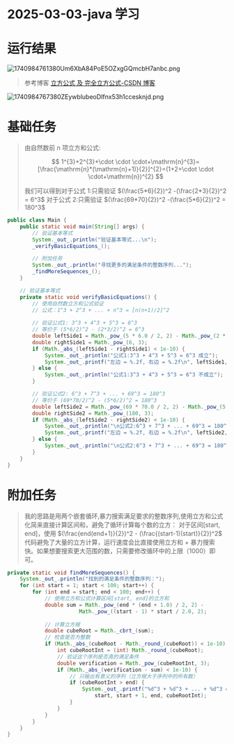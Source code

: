 # 2025-03-03-java 学习

# 运行结果

![1740984761380Um6XbA84PoE5OZxgGQmcbH7anbc.png](https://fastly.jsdelivr.net/gh/tkzzzzzz6/imagehost@main/blog/1740984761380Um6XbA84PoE5OZxgGQmcbH7anbc.png)

> 参考博客
> [立方公式 及 完全立方公式-CSDN 博客](https://blog.csdn.net/weixin_44178736/article/details/108380732)

![1740984767380ZEywblubeoDIfnx53h1ccesknjd.png](https://fastly.jsdelivr.net/gh/tkzzzzzz6/imagehost@main/blog/1740984767380ZEywblubeoDIfnx53h1ccesknjd.png)

# 基础任务

> 由自然数前 n 项立方和公式:
>
> $$
> 1^{3}+2^{3}+\cdot \cdot \cdot+\mathrm{n}^{3}=[\frac{\mathrm{n}*(\mathrm{n}+1)}{2}]^{2}=(1+2+\cdot \cdot \cdot+\mathrm{n})^{2}
> $$
>
> 我们可以得到对于公式 1:只需验证 $(\frac{5*6}{2})^2 -(\frac{2*3}{2})^2 = 6^3$
> 对于公式 2:只需验证 $(\frac{69*70}{2})^2 -(\frac{5*6}{2})^2 = 180^3$

```java
public class Main {
    public static void main(String[] args) {
        // 验证基本等式
        System._out_.println("验证基本等式...\n");
        _verifyBasicEquations_();

        // 附加任务
        System._out_.println("寻找更多的满足条件的整数序列...");
        _findMoreSequences_();
    }

    // 验证基本等式
    private static void verifyBasicEquations() {
        // 使用自然数立方和公式验证
        // 公式：1^3 + 2^3 + ... + n^3 = [n(n+1)/2]^2
        
        // 验证公式1: 3^3 + 4^3 + 5^3 = 6^3
        // 等价于 (5*6/2)^2 - (2*3/2)^2 = 6^3
        double leftSide1 = Math._pow_(5 * 6.0 / 2, 2) - Math._pow_(2 * 3.0 / 2, 2);
        double rightSide1 = Math._pow_(6, 3);
        if (Math._abs_(leftSide1 - rightSide1) < 1e-10) {
            System._out_.println("公式1:3^3 + 4^3 + 5^3 = 6^3 成立");
            System._out_.printf("左边 = %.2f, 右边 = %.2f\n", leftSide1, rightSide1);
        } else {
            System._out_.println("公式1:3^3 + 4^3 + 5^3 = 6^3 不成立");
        }

        // 验证公式2: 6^3 + 7^3 + ... + 69^3 = 180^3
        // 等价于 (69*70/2)^2 - (5*6/2)^2 = 180^3
        double leftSide2 = Math._pow_(69 * 70.0 / 2, 2) - Math._pow_(5 * 6.0 / 2, 2);
        double rightSide2 = Math._pow_(180, 3);
        if (Math._abs_(leftSide2 - rightSide2) < 1e-10) {
            System._out_.println("\n公式2:6^3 + 7^3 + ... + 69^3 = 180^3 成立");
            System._out_.printf("左边 = %.2f, 右边 = %.2f\n", leftSide2, rightSide2);
        } else {
            System._out_.println("\n公式2:6^3 + 7^3 + ... + 69^3 = 180^3 不成立");
        }
    }
}
```

# 附加任务

> 我的思路是用两个嵌套循环,暴力搜索满足要求的整数序列,使用立方和公式化简来直接计算区间和，避免了循环计算每个数的立方：
> 对于区间[start, end]，使用 $(\frac{end(end+1)}{2})^2 - (\frac{(start-1)(start)}{2})^2$
> 代码避免了大量的立方计算，运行速度会比直接使用立方和 + 暴力搜索快。如果想要搜索更大范围的数，只需要修改循环中的上限（1000）即可。

```java
private static void findMoreSequences() {
    System._out_.println("找到的满足条件的整数序列：");
    for (int start = 1; start < 100; start++) {
        for (int end = start; end < 100; end++) {  
            // 使用立方和公式计算区间[start, end]的立方和
            double sum = Math._pow_(end * (end + 1.0) / 2, 2) - 
                       Math._pow_((start - 1) * start / 2.0, 2);
            
            // 计算立方根
            double cubeRoot = Math._cbrt_(sum);
            // 检查是否为整数
            if (Math._abs_(cubeRoot - Math._round_(cubeRoot)) < 1e-10) {
                int cubeRootInt = (int) Math._round_(cubeRoot);
                // 验证这个序列是否真的满足条件
                double verification = Math._pow_(cubeRootInt, 3);
                if (Math._abs_(verification - sum) < 1e-10) {
                    // 只输出有意义的序列（立方根大于序列中的所有数）
                    if (cubeRootInt > end) {
                        System._out_.printf("%d^3 + %d^3 + ... + %d^3 = %d^3\n", 
                            start, start + 1, end, cubeRootInt);
                    }
                }
            }
        }
    }
}
```
